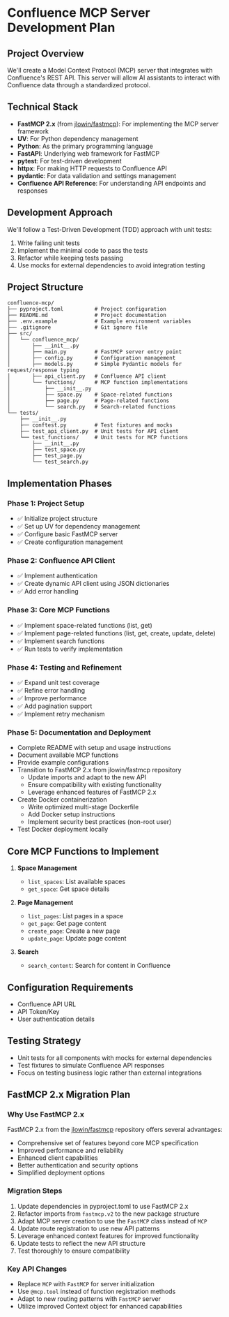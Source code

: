 # Confluence MCP Server Development Plan

## Project Overview
We'll create a Model Context Protocol (MCP) server that integrates with Confluence's REST API. This server will allow AI assistants to interact with Confluence data through a standardized protocol.

## Technical Stack
- **FastMCP 2.x** (from [jlowin/fastmcp](https://github.com/jlowin/fastmcp)): For implementing the MCP server framework
- **UV**: For Python dependency management
- **Python**: As the primary programming language
- **FastAPI**: Underlying web framework for FastMCP
- **pytest**: For test-driven development
- **httpx**: For making HTTP requests to Confluence API
- **pydantic**: For data validation and settings management
- **Confluence API Reference**: For understanding API endpoints and responses

## Development Approach
We'll follow a Test-Driven Development (TDD) approach with unit tests:
1. Write failing unit tests
2. Implement the minimal code to pass the tests
3. Refactor while keeping tests passing
4. Use mocks for external dependencies to avoid integration testing

## Project Structure
```
confluence-mcp/
├── pyproject.toml          # Project configuration
├── README.md               # Project documentation
├── .env.example            # Example environment variables
├── .gitignore              # Git ignore file
├── src/
│   └── confluence_mcp/
│       ├── __init__.py
│       ├── main.py         # FastMCP server entry point
│       ├── config.py       # Configuration management
│       ├── models.py       # Simple Pydantic models for request/response typing
│       ├── api_client.py   # Confluence API client
│       └── functions/      # MCP function implementations
│           ├── __init__.py
│           ├── space.py    # Space-related functions
│           ├── page.py     # Page-related functions
│           └── search.py   # Search-related functions
└── tests/
    ├── __init__.py
    ├── conftest.py         # Test fixtures and mocks
    ├── test_api_client.py  # Unit tests for API client
    └── test_functions/     # Unit tests for MCP functions
        ├── __init__.py
        ├── test_space.py
        ├── test_page.py
        └── test_search.py
```

## Implementation Phases

### Phase 1: Project Setup
- ✅ Initialize project structure
- ✅ Set up UV for dependency management
- ✅ Configure basic FastMCP server
- ✅ Create configuration management

### Phase 2: Confluence API Client
- ✅ Implement authentication
- ✅ Create dynamic API client using JSON dictionaries
- ✅ Add error handling

### Phase 3: Core MCP Functions
- ✅ Implement space-related functions (list, get)
- ✅ Implement page-related functions (list, get, create, update, delete)
- ✅ Implement search functions
- ✅ Run tests to verify implementation

### Phase 4: Testing and Refinement
- ✅ Expand unit test coverage
- ✅ Refine error handling
- ✅ Improve performance
- ✅ Add pagination support
- ✅ Implement retry mechanism

### Phase 5: Documentation and Deployment
- Complete README with setup and usage instructions
- Document available MCP functions
- Provide example configurations
- Transition to FastMCP 2.x from jlowin/fastmcp repository
  - Update imports and adapt to the new API
  - Ensure compatibility with existing functionality
  - Leverage enhanced features of FastMCP 2.x
- Create Docker containerization
  - Write optimized multi-stage Dockerfile
  - Add Docker setup instructions
  - Implement security best practices (non-root user)
- Test Docker deployment locally

## Core MCP Functions to Implement

1. **Space Management**
   - `list_spaces`: List available spaces
   - `get_space`: Get space details

2. **Page Management**
   - `list_pages`: List pages in a space
   - `get_page`: Get page content
   - `create_page`: Create a new page
   - `update_page`: Update page content

3. **Search**
   - `search_content`: Search for content in Confluence

## Configuration Requirements
- Confluence API URL
- API Token/Key
- User authentication details

## Testing Strategy
- Unit tests for all components with mocks for external dependencies
- Test fixtures to simulate Confluence API responses
- Focus on testing business logic rather than external integrations

## FastMCP 2.x Migration Plan

### Why Use FastMCP 2.x
FastMCP 2.x from the [jlowin/fastmcp](https://github.com/jlowin/fastmcp) repository offers several advantages:
- Comprehensive set of features beyond core MCP specification
- Improved performance and reliability
- Enhanced client capabilities
- Better authentication and security options
- Simplified deployment options

### Migration Steps
1. Update dependencies in pyproject.toml to use FastMCP 2.x
2. Refactor imports from `fastmcp.v2` to the new package structure
3. Adapt MCP server creation to use the `FastMCP` class instead of `MCP`
4. Update route registration to use new API patterns
5. Leverage enhanced context features for improved functionality
6. Update tests to reflect the new API structure
7. Test thoroughly to ensure compatibility

### Key API Changes
- Replace `MCP` with `FastMCP` for server initialization
- Use `@mcp.tool` instead of function registration methods
- Adapt to new routing patterns with `FastMCP` server
- Utilize improved Context object for enhanced capabilities
